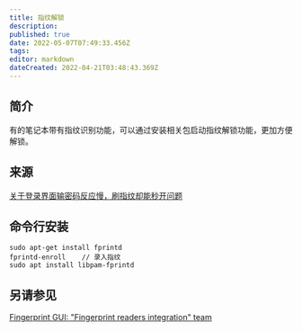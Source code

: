 ```yaml
---
title: 指纹解锁
description: 
published: true
date: 2022-05-07T07:49:33.456Z
tags: 
editor: markdown
dateCreated: 2022-04-21T03:48:43.369Z
---
```


## 简介

有的笔记本带有指纹识别功能，可以通过安装相关包启动指纹解锁功能，更加方便解锁。

## 来源

[关于登录界面输密码反应慢，刷指纹却能秒开问题](https://bbs.deepin.org/forum.php?mod=viewthread&tid=135856)

## 命令行安装

```
sudo apt-get install fprintd
fprintd-enroll    // 录入指纹
sudo apt install libpam-fprintd
```

## 另请参见

[Fingerprint GUI: "Fingerprint readers integration" team](https://launchpad.net/~fingerprint/+archive/ubuntu/fingerprint-gui)
